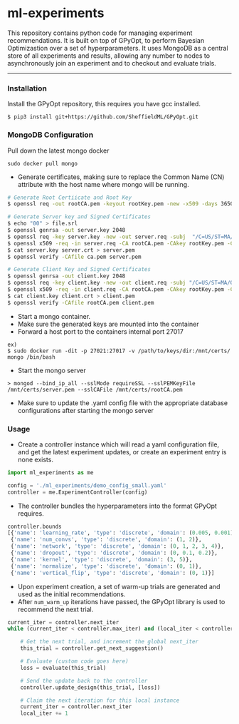# ml-experiments
This repository contains python code for managing experiment recommendations. It is built on top of GPyOpt, to perform Bayesian Optimizastion over a set of hyperparameters. It uses MongoDB as a central store of all experiments and results, allowing any number to nodes to asynchronously join an experiment and to checkout and evaluate trials.

---


### Installation

Install the GPyOpt repository, this requires you have gcc installed.

```
$ pip3 install git+https://github.com/SheffieldML/GPyOpt.git
```

### MongoDB Configuration

Pull down the latest mongo docker

```
sudo docker pull mongo
```

 - Generate certificates, making sure to replace the Common Name (CN) attribute with the host name where mongo will be running.

``` sh
# Generate Root Certiicate and Root Key
$ openssl req -out rootCA.pem -keyout rootKey.pem -new -x509 -days 3650 -nodes -subj "/C=US/ST=MA/O=CCDS/CN=root"

# Generate Server key and Signed Certificates
$ echo "00" > file.srl
$ openssl genrsa -out server.key 2048
$ openssl req -key server.key -new -out server.req -subj  "/C=US/ST=MA/O=CCDS/CN=d7920-12.ccds.io"
$ openssl x509 -req -in server.req -CA rootCA.pem -CAkey rootKey.pem -CAserial file.srl -out server.crt -days 3650
$ cat server.key server.crt > server.pem
$ openssl verify -CAfile ca.pem server.pem

# Generate Client Key and Signed Certificates
$ openssl genrsa -out client.key 2048
$ openssl req -key client.key -new -out client.req -subj "/C=US/ST=MA/O=CCDS/CN=d7920-12.ccds.io"
$ openssl x509 -req -in client.req -CA rootCA.pem -CAkey rootKey.pem -CAserial file.srl -out client.crt -days 3650
$ cat client.key client.crt > client.pem
$ openssl verify -CAfile rootCA.pem client.pem
```

 - Start a mongo container.
 - Make sure the generated keys are mounted into the container
 - Forward a host port to the containers internal port 27017


```
ex)
$ sudo docker run -dit -p 27021:27017 -v /path/to/keys/dir:/mnt/certs/ mongo /bin/bash
```

 - Start the mongo server
 
```
> mongod --bind_ip_all --sslMode requireSSL --sslPEMKeyFile /mnt/certs/server.pem --sslCAFile /mnt/certs/rootCA.pem 
```

 -  Make sure to update the .yaml config file with the appropriate database configurations after starting the mongo server

### Usage

 - Create a controller instance which will read a yaml configuration file, and get the latest experiment updates, or create an experiment entry is none exists.

``` python
import ml_experiments as me

config = './ml_experiments/demo_config_small.yaml'
controller = me.ExperimentController(config)
```

 - The controller bundles the hyperparameters into the format GPyOpt requires.

``` python
controller.bounds
[{'name': 'learning_rate', 'type': 'discrete', 'domain': (0.005, 0.001)},
 {'name': 'num_convs', 'type': 'discrete', 'domain': (1, 2)},
 {'name': 'network', 'type': 'discrete', 'domain': (0, 1, 2, 3, 4)},
 {'name': 'dropout', 'type': 'discrete', 'domain': (0, 0.1, 0.2)},
 {'name': 'kernel', 'type': 'discrete', 'domain': (3, 5)},
 {'name': 'normalize', 'type': 'discrete', 'domain': (0, 1)},
 {'name': 'vertical_flip', 'type': 'discrete', 'domain': (0, 1)}]
```

 - Upon experiment creation, a set of warm-up trials are generated and used as the initial recommendations.  
 - After `num_warm_up` iterations have passed, the GPyOpt library is used to recommend the next trial.

``` python
current_iter = controller.next_iter
while (current_iter < controller.max_iter) and (local_iter < controller.max_local_iter):

    # Get the next trial, and increment the global next_iter
    this_trial = controller.get_next_suggestion()

    # Evaluate (custom code goes here)
    loss = evaluate(this_trial)

    # Send the update back to the controller
    controller.update_design(this_trial, [loss])

    # Claim the next iteration for this local instance
    current_iter = controller.next_iter
    local_iter += 1
```